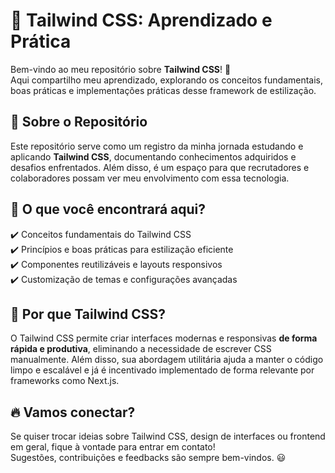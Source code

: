 # 🎨 Tailwind CSS: Aprendizado e Prática

Bem-vindo ao meu repositório sobre **Tailwind CSS**! 🚀  
Aqui compartilho meu aprendizado, explorando os conceitos fundamentais, boas práticas e implementações práticas desse framework de estilização.

## 🧐 Sobre o Repositório

Este repositório serve como um registro da minha jornada estudando e aplicando **Tailwind CSS**, documentando conhecimentos adquiridos e desafios enfrentados. Além disso, é um espaço para que recrutadores e colaboradores possam ver meu envolvimento com essa tecnologia.

## 📂 O que você encontrará aqui?

✔️ Conceitos fundamentais do Tailwind CSS  
✔️ Princípios e boas práticas para estilização eficiente  
✔️ Componentes reutilizáveis e layouts responsivos  
✔️ Customização de temas e configurações avançadas  

## 🚀 Por que Tailwind CSS?

O Tailwind CSS permite criar interfaces modernas e responsivas **de forma rápida e produtiva**, eliminando a necessidade de escrever CSS manualmente. Além disso, sua abordagem utilitária ajuda a manter o código limpo e escalável e já é incentivado implementado de forma relevante por frameworks como Next.js.

## 🔥 Vamos conectar?

Se quiser trocar ideias sobre Tailwind CSS, design de interfaces ou frontend em geral, fique à vontade para entrar em contato!  
Sugestões, contribuições e feedbacks são sempre bem-vindos. 😃
